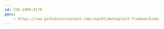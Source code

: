 ```yaml
---
id: CVE-1999-0170
pocs:
    - https://raw.githubusercontent.com/rapid7/metasploit-framework/master/modules/auxiliary/scanner/nfs/nfsmount.rb
---
```

